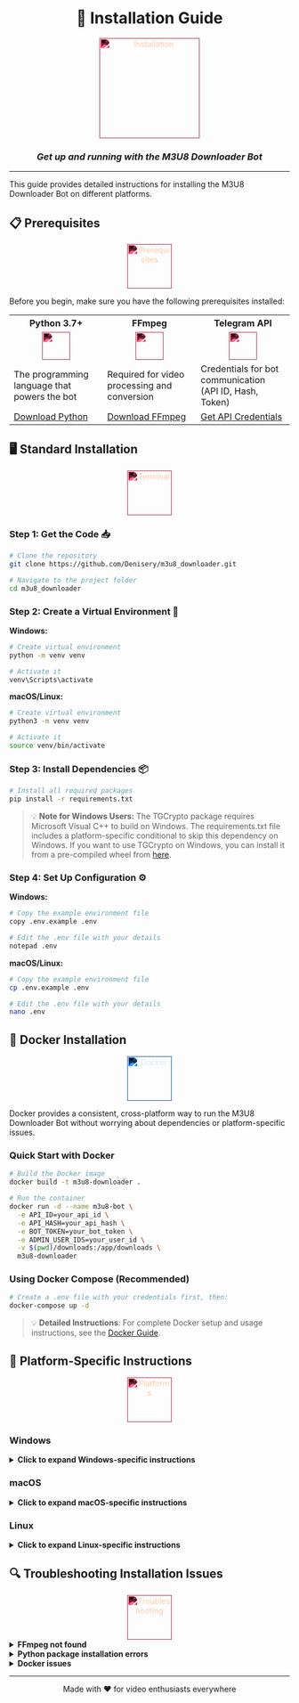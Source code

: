<div align="center">

# 🚀 Installation Guide

<img src="https://raw.githubusercontent.com/FortAwesome/Font-Awesome/6.x/svgs/solid/download.svg" alt="Installation" width="180" height="180" style="filter: invert(1) sepia(1) saturate(5) hue-rotate(300deg);"/>

### *Get up and running with the M3U8 Downloader Bot*

</div>

---

This guide provides detailed instructions for installing the M3U8 Downloader Bot on different platforms.

## 📋 Prerequisites

<div align="center">
<img src="https://raw.githubusercontent.com/FortAwesome/Font-Awesome/6.x/svgs/solid/clipboard-check.svg" alt="Prerequisites" width="80" height="80" style="filter: invert(1) sepia(1) saturate(5) hue-rotate(300deg);"/>
</div>

Before you begin, make sure you have the following prerequisites installed:

<table>
  <tr>
    <th width="33%">Python 3.7+</th>
    <th width="33%">FFmpeg</th>
    <th width="33%">Telegram API</th>
  </tr>
  <tr>
    <td align="center"><img src="https://raw.githubusercontent.com/FortAwesome/Font-Awesome/6.x/svgs/brands/python.svg" width="50" height="50" style="filter: invert(1) sepia(1) saturate(5) hue-rotate(300deg);"></td>
    <td align="center"><img src="https://raw.githubusercontent.com/FortAwesome/Font-Awesome/6.x/svgs/solid/film.svg" width="50" height="50" style="filter: invert(1) sepia(1) saturate(5) hue-rotate(300deg);"></td>
    <td align="center"><img src="https://raw.githubusercontent.com/FortAwesome/Font-Awesome/6.x/svgs/brands/telegram.svg" width="50" height="50" style="filter: invert(1) sepia(1) saturate(5) hue-rotate(300deg);"></td>
  </tr>
  <tr>
    <td>The programming language that powers the bot</td>
    <td>Required for video processing and conversion</td>
    <td>Credentials for bot communication (API ID, Hash, Token)</td>
  </tr>
  <tr>
    <td><a href="https://www.python.org/downloads/">Download Python</a></td>
    <td><a href="https://ffmpeg.org/download.html">Download FFmpeg</a></td>
    <td><a href="https://my.telegram.org/apps">Get API Credentials</a></td>
  </tr>
</table>

## 🖥️ Standard Installation

<div align="center">
<img src="https://raw.githubusercontent.com/FortAwesome/Font-Awesome/6.x/svgs/solid/terminal.svg" alt="Terminal" width="80" height="80" style="filter: invert(1) sepia(1) saturate(5) hue-rotate(300deg);"/>
</div>

### Step 1: Get the Code 📥

```bash
# Clone the repository
git clone https://github.com/Denisery/m3u8_downloader.git

# Navigate to the project folder
cd m3u8_downloader
```

### Step 2: Create a Virtual Environment 🔮

**Windows:**
```bash
# Create virtual environment
python -m venv venv

# Activate it
venv\Scripts\activate
```

**macOS/Linux:**
```bash
# Create virtual environment
python3 -m venv venv

# Activate it
source venv/bin/activate
```

### Step 3: Install Dependencies 📦

```bash
# Install all required packages
pip install -r requirements.txt
```

> 💡 **Note for Windows Users:** The TGCrypto package requires Microsoft Visual C++ to build on Windows. The requirements.txt file includes a platform-specific conditional to skip this dependency on Windows. If you want to use TGCrypto on Windows, you can install it from a pre-compiled wheel from [here](https://www.lfd.uci.edu/~gohlke/pythonlibs/#tgcrypto).

### Step 4: Set Up Configuration ⚙️

**Windows:**
```bash
# Copy the example environment file
copy .env.example .env

# Edit the .env file with your details
notepad .env
```

**macOS/Linux:**
```bash
# Copy the example environment file
cp .env.example .env

# Edit the .env file with your details
nano .env
```

## 🐳 Docker Installation

<div align="center">
<img src="https://raw.githubusercontent.com/FortAwesome/Font-Awesome/6.x/svgs/brands/docker.svg" alt="Docker" width="80" height="80" style="filter: invert(1) sepia(1) saturate(5) hue-rotate(175deg);"/>
</div>

Docker provides a consistent, cross-platform way to run the M3U8 Downloader Bot without worrying about dependencies or platform-specific issues.

### Quick Start with Docker

```bash
# Build the Docker image
docker build -t m3u8-downloader .

# Run the container
docker run -d --name m3u8-bot \
  -e API_ID=your_api_id \
  -e API_HASH=your_api_hash \
  -e BOT_TOKEN=your_bot_token \
  -e ADMIN_USER_IDS=your_user_id \
  -v $(pwd)/downloads:/app/downloads \
  m3u8-downloader
```

### Using Docker Compose (Recommended)

```bash
# Create a .env file with your credentials first, then:
docker-compose up -d
```

> 💡 **Detailed Instructions**: For complete Docker setup and usage instructions, see the [Docker Guide](/docs/docker).

## 📱 Platform-Specific Instructions

<div align="center">
<img src="https://raw.githubusercontent.com/FortAwesome/Font-Awesome/6.x/svgs/solid/desktop.svg" alt="Platforms" width="80" height="80" style="filter: invert(1) sepia(1) saturate(5) hue-rotate(300deg);"/>
</div>

### Windows

<details>
<summary><b>Click to expand Windows-specific instructions</b></summary>

1. **Install Python**: Download and install Python from the [official website](https://www.python.org/downloads/windows/).
2. **Install FFmpeg**: 
   - Download FFmpeg from [here](https://www.gyan.dev/ffmpeg/builds/).
   - Extract the ZIP file.
   - Add the `bin` folder to your PATH environment variable.
3. **Install Git**: Download and install Git from the [official website](https://git-scm.com/download/win).
4. **Follow the standard installation steps above.**

> 💡 **Note about TGCrypto**: The TGCrypto package requires Microsoft Visual C++ to build on Windows. The requirements.txt file includes a platform-specific conditional to skip this dependency on Windows. If you want to use TGCrypto on Windows, you can install it from a pre-compiled wheel from [here](https://www.lfd.uci.edu/~gohlke/pythonlibs/#tgcrypto).

</details>

### macOS

<details>
<summary><b>Click to expand macOS-specific instructions</b></summary>

1. **Install Homebrew**: If you don't have Homebrew installed, install it by running:
   ```bash
   /bin/bash -c "$(curl -fsSL https://raw.githubusercontent.com/Homebrew/install/HEAD/install.sh)"
   ```
2. **Install Python**:
   ```bash
   brew install python
   ```
3. **Install FFmpeg**:
   ```bash
   brew install ffmpeg
   ```
4. **Install Git**:
   ```bash
   brew install git
   ```
5. **Follow the standard installation steps above.**

</details>

### Linux

<details>
<summary><b>Click to expand Linux-specific instructions</b></summary>

#### Ubuntu/Debian:

1. **Update package lists**:
   ```bash
   sudo apt update
   ```
2. **Install Python**:
   ```bash
   sudo apt install python3 python3-pip python3-venv
   ```
3. **Install FFmpeg**:
   ```bash
   sudo apt install ffmpeg
   ```
4. **Install Git**:
   ```bash
   sudo apt install git
   ```
5. **Follow the standard installation steps above.**

#### CentOS/RHEL:

1. **Install Python**:
   ```bash
   sudo yum install python3 python3-pip
   ```
2. **Install FFmpeg**:
   ```bash
   sudo yum install epel-release
   sudo yum install ffmpeg
   ```
3. **Install Git**:
   ```bash
   sudo yum install git
   ```
4. **Follow the standard installation steps above.**

</details>

## 🔍 Troubleshooting Installation Issues

<div align="center">
<img src="https://raw.githubusercontent.com/FortAwesome/Font-Awesome/6.x/svgs/solid/bug.svg" alt="Troubleshooting" width="80" height="80" style="filter: invert(1) sepia(1) saturate(5) hue-rotate(300deg);"/>
</div>

<details>
<summary><b>FFmpeg not found</b></summary>
<ul>
  <li>Make sure FFmpeg is installed and in your system PATH</li>
  <li>Try running <code>ffmpeg -version</code> in your terminal to verify the installation</li>
  <li>If using Docker, this should not be an issue as FFmpeg is included in the Docker image</li>
</ul>
</details>

<details>
<summary><b>Python package installation errors</b></summary>
<ul>
  <li>Make sure you're using Python 3.7 or higher</li>
  <li>Try upgrading pip: <code>pip install --upgrade pip</code></li>
  <li>If you're on Windows and having issues with TGCrypto, see the note above about installing from a pre-compiled wheel</li>
</ul>
</details>

<details>
<summary><b>Docker issues</b></summary>
<ul>
  <li>Make sure Docker is installed and running</li>
  <li>Check if you have permission to run Docker commands (you might need to use <code>sudo</code> on Linux)</li>
  <li>Verify that the ports you're trying to use aren't already in use</li>
</ul>
</details>

---

<div align="center">
<p>Made with ❤️ for video enthusiasts everywhere</p>
</div>
